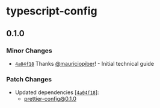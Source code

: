 # typescript-config

## 0.1.0

### Minor Changes

- [`4a04f18`](https://github.com/pibernetwork/sandbox-fullstack/commit/4a04f188de7451c403cd414e249160d095f56b49) Thanks [@mauriciopiber](https://github.com/mauriciopiber)! - Initial technical guide

### Patch Changes

- Updated dependencies [[`4a04f18`](https://github.com/pibernetwork/sandbox-fullstack/commit/4a04f188de7451c403cd414e249160d095f56b49)]:
  - prettier-config@0.1.0
